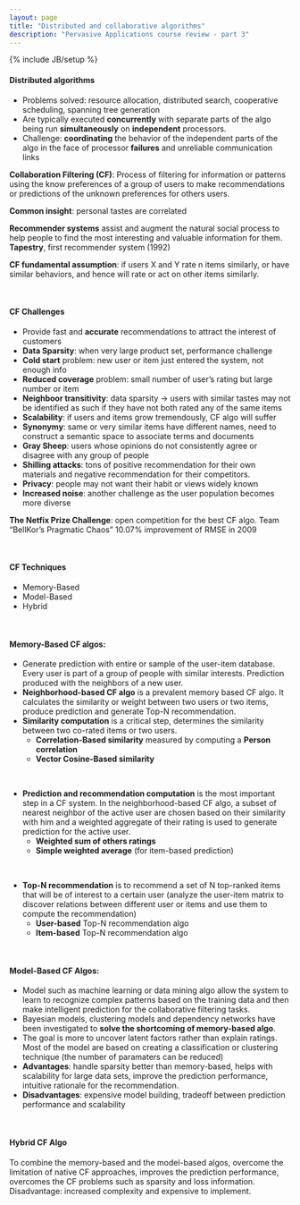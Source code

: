 ```yaml
---
layout: page
title: "Distributed and collaborative algorithms"
description: "Pervasive Applications course review - part 3"
---
```

{% include JB/setup %}

####	Distributed algorithms
* Problems solved: resource allocation, distributed search, cooperative scheduling, spanning tree generation
* Are typically executed **concurrently** with separate parts of the algo being run **simultaneously** on **independent** processors.
* Challenge: **coordinating** the behavior of the independent parts of the algo in the face of processor **failures** and unreliable communication links

**Collaboration Filtering (CF)**: Process of filtering for information or patterns using the know preferences of a group of users to make recommendations or predictions of the unknown preferences for others users.

**Common insight**: personal tastes are correlated

**Recommender systems** assist and augment the natural social process to help people to find the most interesting and valuable information for them. **Tapestry**, first recommender system (1992)

**CF fundamental assumption**: if users X and Y rate n items similarly, or have similar behaviors, and hence will rate or act on other items similarly.

<br/>

#### CF Challenges
* Provide fast and **accurate** recommendations to attract the interest of customers
* **Data Sparsity**: when very large product set, performance challenge
* **Cold start** problem: new user or item just entered the system, not enough info
* **Reduced coverage** problem: small number of user’s rating but large number or item 
* **Neighboor transitivity**: data sparsity -> users with similar tastes may not be identified as such if they have not both rated any of the same items
* **Scalability**: if users and items grow tremendously, CF algo will suffer
* **Synonymy**: same or very similar items have different names, need to construct a semantic space to associate terms and documents
* **Gray Sheep**: users whose opinions do not consistently  agree or disagree with any group of people
* **Shilling attacks**: tons of positive recommendation for their own materials and negative recommendation for their competitors.
* **Privacy**: people may not want their habit or views widely known
* **Increased noise**: another challenge as the user population becomes more diverse

**The Netfix Prize Challenge**: open competition for the best CF algo. Team “BellKor’s Pragmatic Chaos” 10.07% improvement of RMSE in 2009

<br/>

#### CF Techniques
* Memory-Based
* Model-Based
* Hybrid 

<br/>

#### Memory-Based CF algos:
* Generate prediction with entire or sample of the user-item database. Every user is part of a group of people with similar interests. Prediction produced with the neighbors of a new user. 
* **Neighborhood-based CF algo** is a prevalent memory based CF algo. It calculates the similarity or weight between two users or two items, produce prediction and generate Top-N recommendation.
* **Similarity computation** is a critical step, determines the similarity between two co-rated items or two users.
	- **Correlation-Based similarity** measured by computing a **Person correlation**
	- **Vector Cosine-Based similarity** 

<br/>

* **Prediction and recommendation computation** is the most important step in a CF system. In the neighborhood-based CF algo, a subset of nearest neighbor of the active user are chosen based on their similarity with him and a weighted aggregate of their rating is used to generate prediction for the active user.
	- **Weighted sum of others ratings**
	- **Simple weighted average** (for item-based prediction)

<br/>

* **Top-N recommendation** is to recommend a set of N top-ranked items that will be of interest to a certain user (analyze the user-item matrix to discover relations between different user or items and use them to compute the recommendation)
	- **User-based** Top-N recommendation algo
	- **Item-based** Top-N recommendation algo

<br/>

#### Model-Based CF Algos: 
* Model such as machine learning or data mining algo allow the system to learn to recognize complex patterns based on the training data and then make intelligent prediction for the collaborative filtering tasks. 
* Bayesian models, clustering models and dependency networks have been investigated to **solve the shortcoming of memory-based algo**.
* The goal is more to uncover latent factors rather than explain ratings. Most of the model are based on creating a classification or clustering technique (the number of paramaters can be reduced)
* **Advantages**: handle sparsity better than memory-based, helps with scalability for large data sets, improve the prediction performance, intuitive rationale for the recommendation.
* **Disadvantages**: expensive model building, tradeoff between prediction performance and scalability

<br/>

#### Hybrid CF Algo 
To combine the memory-based and the model-based algos, overcome the limitation of native CF approaches, improves the prediction performance, overcomes the CF problems such as sparsity and loss information. Disadvantage: increased complexity and expensive to implement.
